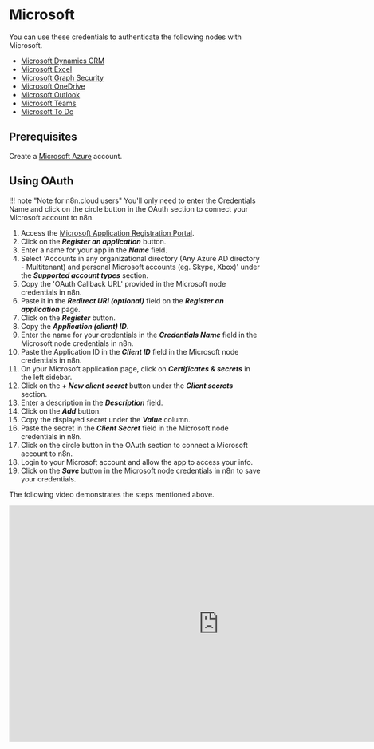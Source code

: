 # Microsoft

You can use these credentials to authenticate the following nodes with Microsoft.

- [Microsoft Dynamics CRM](/integrations/builtin/app-nodes/n8n-nodes-base.microsoftDynamicsCrm/)
- [Microsoft Excel](/integrations/builtin/app-nodes/n8n-nodes-base.microsoftExcel/)
- [Microsoft Graph Security](/integrations/builtin/app-nodes/n8n-nodes-base.microsoftGraphSecurity/)
- [Microsoft OneDrive](/integrations/builtin/app-nodes/n8n-nodes-base.microsoftOneDrive/)
- [Microsoft Outlook](/integrations/builtin/app-nodes/n8n-nodes-base.microsoftOutlook/)
- [Microsoft Teams](/integrations/builtin/app-nodes/n8n-nodes-base.microsoftTeams/)
- [Microsoft To Do](/integrations/builtin/app-nodes/n8n-nodes-base.microsoftToDo/)

## Prerequisites

Create a [Microsoft Azure](https://azure.microsoft.com/) account.

## Using OAuth

!!! note "Note for n8n.cloud users"
    You'll only need to enter the Credentials Name and click on the circle button in the OAuth section to connect your Microsoft account to n8n.


1. Access the [Microsoft Application Registration Portal](https://aka.ms/appregistrations).
2. Click on the ***Register an application*** button.
3. Enter a name for your app in the ***Name*** field.
4. Select 'Accounts in any organizational directory (Any Azure AD directory - Multitenant) and personal Microsoft accounts (eg. Skype, Xbox)' under the ***Supported account types*** section.
5. Copy the 'OAuth Callback URL' provided in the Microsoft node credentials in n8n.
6. Paste it in the ***Redirect URI (optional)*** field on the ***Register an application*** page.
7. Click on the ***Register*** button.
8. Copy the ***Application (client) ID***.
9. Enter the name for your credentials in the ***Credentials Name*** field in the Microsoft node credentials in n8n.
10. Paste the Application ID in the ***Client ID*** field in the Microsoft node credentials in n8n.
11. On your Microsoft application page, click on ***Certificates & secrets*** in the left sidebar.
12. Click on the ***+ New client secret*** button under the ***Client secrets*** section.
13. Enter a description in the ***Description*** field.
14. Click on the ***Add*** button.
15. Copy the displayed secret under the ***Value*** column.
16. Paste the secret in the ***Client Secret*** field in the Microsoft node credentials in n8n.
17. Click on the circle button in the OAuth section to connect a Microsoft account to n8n.
18. Login to your Microsoft account and allow the app to access your info.
19. Click on the ***Save*** button in the Microsoft node credentials in n8n to save your credentials.

The following video demonstrates the steps mentioned above.

<div class="video-container">
<iframe width="840" height="472.5" src="https://www.youtube.com/embed/aqr_PwR1Sgc" frameborder="0" allow="accelerometer; autoplay; clipboard-write; encrypted-media; gyroscope; picture-in-picture" allowfullscreen></iframe>
</div>
